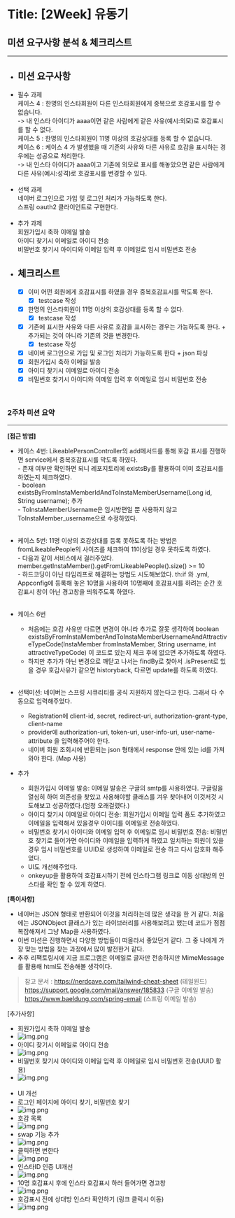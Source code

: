 # Title: [2Week] 유동기

## 미션 요구사항 분석 & 체크리스트

---

- ## **미션 요구사항**
- 필수 과제
  <br/>케이스 4 : 한명의 인스타회원이 다른 인스타회원에게 중복으로 호감표시를 할 수 없습니다.
  <br/>-> 내 인스타 아이디가 aaaa이면 같은 사람에게 같은 사유(예시:외모)로 호감표시를 할 수 없다.
  <br/>케이스 5 : 한명의 인스타회원이 11명 이상의 호감상대를 등록 할 수 없습니다.
  <br/>케이스 6 : 케이스 4 가 발생했을 때 기존의 사유와 다른 사유로 호감을 표시하는 경우에는 성공으로 처리한다.
  <br/>-> 내 인스타 아이디가 aaaa이고 기존에 외모로 표시를 해놓았으면 같은 사람에게 다른 사유(예시:성격)로 호감표시를 변경할 수 있다.
<br/><br/>
- 선택 과제
  <br/>네이버 로그인으로 가입 및 로그인 처리가 가능하도록 한다.
  <br/>스프링 oauth2 클라이언트로 구현한다.
  <br/><br/>
- 추가 과제
  <br/>회원가입시 축하 이메일 발송
  <br/>아이디 찾기시 이메일로 아이디 전송
  <br/>비밀번호 찾기시 아이디와 이메일 입력 후 이메일로 임시 비밀번호 전송
- ## **체크리스트**
    - [x] 이미 어떤 회원에게 호감표시를 하였을 경우 중복호감표시를 막도록 한다.
      -[x] testcase 작성
    - [x] 한명의 인스타회원이 11명 이상의 호감상대를 등록 할 수 없다. 
      -[x] testcase 작성
    - [x] 기존에 표시한 사유와 다른 사유로 호감을 표시하는 경우는 가능하도록 한다. + 추가되는 것이 아니라 기존의 것을 변경한다.
      -[x] testcase 작성
    - [x] 네이버 로그인으로 가입 및 로그인 처리가 가능하도록 한다 + json 파싱
    - [x] 회원가입시 축하 이메일 발송
    - [x] 아이디 찾기시 이메일로 아이디 전송
    - [x] 비밀번호 찾기시 아이디와 이메일 입력 후 이메일로 임시 비밀번호 전송

<br/>

### 2주차 미션 요약

---

**[접근 방법]**
- 케이스 4번: LikeablePersonController의 add메서드를 통해 호감 표시를 진행하면 service에서 중복호감표시를 막도록 하였다.
<br/> - 존재 여부만 확인하면 되니 레포지토리에 existsBy를 활용하여 이미 호감표시를 하였는지 체크하였다.
<br/> - boolean existsByFromInstaMemberIdAndToInstaMemberUsername(Long id, String username); 추가
<br/> - ToInstaMemberUsername은 임시방편일 뿐 사용하지 않고 ToInstaMember_username으로 수정하였다.
<br/><br/>

- 케이스 5번: 11명 이상의 호감상대를 등록 못하도록 하는 방법은 fromLikeablePeople의 사이즈를 체크하여 11이상일 경우 못하도록 하였다.
<br/> - 다음과 같이 서비스에서 걸러주었다. member.getInstaMember().getFromLikeablePeople().size() >= 10 
<br/> - 하드코딩이 아닌 타임리프로 해결하는 방법도 시도해보았다. th:if 와 .yml, Appconfig에 등록해 놓은 10명을 사용하여 10명째에 
호감표시를 하려는 순간 호감표시 창이 아닌 경고창을 띄워주도록 하였다.
<br/><br/>
- 케이스 6번
  - 처음에는 호감 사유만 다르면 변경이 아니라 추가로 잘못 생각하여 boolean existsByFromInstaMemberAndToInstaMemberUsernameAndAttractiveTypeCode(InstaMember fromInstaMember, String username, int attractiveTypeCode) 
    이 코드로 있는지 체크 후에 없으면 추가하도록 하였다.
  - 하지만 추가가 아닌 변경으로 깨닫고 나서는 findBy로 찾아서 .isPresent로 있을 경우 호감사유가 같으면 historyback, 
    다르면 update를 하도록 하였다.
<br/><br/>
- 선택미션: 네이버는 스프링 시큐리티를 공식 지원하지 않는다고 한다. 그래서 다 수동으로 입력해주었다.
  - Registration에 client-id, secret, redirect-uri, authorization-grant-type, client-name
  - provider에 authorization-uri, token-uri, user-info-uri, user-name-attribute 을 입력해주어야 한다.
  - 네이버 회원 조회시에 반환되는 json 형태에서 response 안에 있는 id를 가져와야 한다. (Map 사용)

- 추가
  - 회원가입시 이메일 발송: 이메일 발송은 구글의 smtp를 사용하였다. 구글링을 열심히 하여 의존성을 찾았고 사용해야할 클래스를 겨우 찾아내어 이것저것 시도해보고 성공하였다.(엄청 오래걸렸다.)
  - 아이디 찾기시 이메일로 아이디 전송: 회원가입시 이메일 입력 폼도 추가하였고 이메일을 입력해서 있을경우 아이디를 이메일로 전송하였다.
  - 비밀번호 찾기시 아이디와 이메일 입력 후 이메일로 임시 비밀번호 전송: 비밀번호 찾기로 들어가면 아이디와 이메일을 입력하게 하였고 일치하는 회원이 있을 경우 임시 비밀번호를 UUID로 생성하여 이메일로 전송
    하고 다시 암호화 해주었다.
  - UI도 개선해주었다.
  - onkeyup을 활용하여 호감표시하기 전에 인스타그램 링크로 이동 상대방의 인스타를 확인 할 수 있게 하였다.

**[특이사항]**

- 네이버는 JSON 형태로 반환되어 이것을 처리하는데 많은 생각을 한 거 같다. 처음에는 JSONObject 클래스가 있는 라이브러리를 사용해보려고 했는데 
  코드가 점점 복잡해져서 그냥 Map을 사용하였다.
- 이번 미션은 진행하면서 다양한 방법들이 떠올라서 좋았던거 같다. 그 중 나에게 가장 맞는 방법을 찾는 과정에서 많이 발전한거 같다.
- 추후 리팩토링시에 지금 프로그램은 이메일로 글자만 전송하지만 MimeMessage를 활용해 html도 전송해볼 생각이다.

> 참고 문서 : https://nerdcave.com/tailwind-cheat-sheet (테일윈드) https://support.google.com/mail/answer/185833 (구글 이메일 발송) https://www.baeldung.com/spring-email (스프링 이메일 발송)


[추가사항]
+ 회원가입시 축하 이메일 발송
+ ![img.png](../img/2Week/img_joinmessage.png)
+ 아이디 찾기시 이메일로 아이디 전송
+ ![img.png](../img/2Week/img_findId.png)
+ 비밀번호 찾기시 아이디와 이메일 입력 후 이메일로 임시 비밀번호 전송(UUID 활용)
+ ![img.png](../img/2Week/img_findPw.png)
<br/><br/>
+ UI 개선
+ 로그인 페이지에 아이디 찾기, 비밀번호 찾기
+ ![img.png](../img/2Week/img_login2.png)
+ 호감 목록
+ ![img.png](../img/2Week/img_list.png)
+ swap 기능 추가
+ ![img.png](../img/2Week/img_main_swap1.png)
+ 클릭하면 변한다
+ ![img.png](../img/2Week/img_main_swap2.png)
+ 인스타ID 인증 UI개선
+ ![img.png](../img/2Week/img_instaID.png)
+ 10명 호감표시 후에 인스타 호감표시 하러 들어가면 경고창
+ ![img.png](../img/2Week/img_like_10.png)
+ 호감표시 전에 상대방 인스타 확인하기 (링크 클릭시 이동)
+ ![img.png](../img/2Week/img_instacheck.png)




